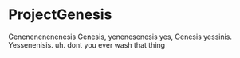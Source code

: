 # ProjectGenesis
Genenenenenenesis Genesis, yenenesenesis yes, Genesis yessinis. Yessenenisis. uh.
dont you ever wash that thing
